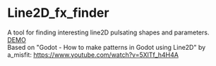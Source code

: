 # Line2D_fx_finder
A tool for finding interesting line2D pulsating shapes and parameters. <br>
<a href="https://rustyraygun.github.io/Line2D_fx_finder/demo/line2d_fx_finder_v1.html" target="blank">DEMO</a> <br>
Based on "Godot - How to make patterns in Godot using Line2D" by a_misfit: https://www.youtube.com/watch?v=5XlTf_h4H4A


